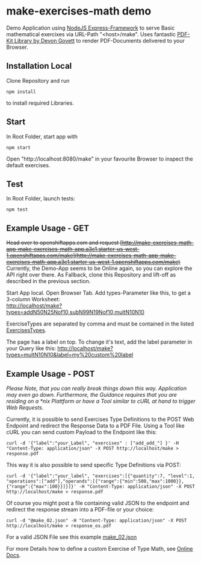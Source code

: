 # make-exercises-math demo
Demo Application using [NodeJS Express-Framework][1] to serve Basic mathematical exercixes via URL-Path "\<host\>/make". 
Uses fantastic [PDF-Kit Library by Devon Govett][2] to render PDF-Documents delivered to your Browser.

## Installation Local
Clone Repository and run 
```
npm install
```
to install required Libraries.

## Start
In Root Folder, start app with

```
npm start
```
Open "http://localhost:8080/make" in your favourite Browser to inspect the default exercises.

## Test
In Root Folder, launch tests:

```
npm test
```


## Example Usage - GET

~~Head over to openshiftapps.com and request [http://make-exercises-math-app-make-exercises-math-app.a3c1.starter-us-west-1.openshiftapps.com/make](http://make-exercises-math-app-make-exercises-math-app.a3c1.starter-us-west-1.openshiftapps.com/make)~~ Currently, the Demo-App seems to be Online again, so you can explore the API right over there. As Fallback, clone this Repository and lift-off as described in the previous section.

Start App local. Open Browser Tab. 
Add types-Parameter like this, to get a 3-column Worksheet:  
[http://localhost/make?types=addN50N25Nof10,subN99N19Nof10,multN10N10](http://localhost/make?types=addN50N25Nof10,subN99N19Nof10,multN10N10)

ExerciseTypes are separated by comma and must be contained in the listed [ExercisesTypes][2]. 

The page has a label on top. To change it's text, add the label parameter in your Query like this:
[http://localhost/make?types=multN10N10&label=my%20custom%20label](http://localhost/make?types=multN10N10&label=my%20custom%20label)

## Example Usage - POST
*Please Note, that you can really break things down this way. Application may even go down. Furthermore, the Guidance requires that you are residing on a \*nix Plattform or have a Tool similar to cURL at hand to trigger Web Requests.*

Currently, it is possible to send Exercises Type Definitions to the POST Web Endpoint and redirect the Response Data to a PDF File.
Using a Tool like cURL you can send custom Payload to the Endpoint like this:
```
curl -d '{"label":"your_Label", "exercises" : ["add_add_"] }' -H "Content-Type: application/json" -X POST http://localhost/make > response.pdf

```
This way it is also possible to send specific Type Definitions via POST:
```
curl -d '{"label":"your_label", "exercises":[{"quantity":7, "level":1, "operations":["add"],"operands":[{"range":{"min":500,"max":1000}},{"range":{"max":100}}]}]}' -H "Content-Type: application/json" -X POST http://localhost/make > response.pdf
```
Of course you might post a file containing valid JSON to the endpoint and redirect the response stream into a PDF-file or your choice:
```
curl -d "@make_02.json" -H "Content-Type: application/json" -X POST http://localhost/make > response_os.pdf
```
For a valid JSON File see this example [make_02.json](./make_02.json) 

For more Details how to define a custom Exercise of Type Math, see [Online Docs][3].

[1]: https://github.com/expressjs/express
[2]: https://github.com/devongovett/pdfkit
[3]: https://github.com/M3ssman/make-exercises-math

